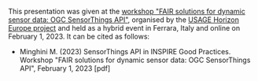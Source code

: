 This presentation was given at the [workshop "FAIR solutions for dynamic sensor data: OGC SensorThings API"](https://www.usage-project.eu/events/projectmeeting_ferrara_2023/projectmeeting_ferrara_workshop3), organised by the [USAGE Horizon Europe project](https://www.usage-project.eu) and held as a hybrid event in Ferrara, Italy and online on February 1, 2023. It can be cited as follows:

* Minghini M. (2023) SensorThings API in INSPIRE Good Practices. Workshop "FAIR solutions for dynamic sensor data: OGC SensorThings API", February 1, 2023 [pdf]
